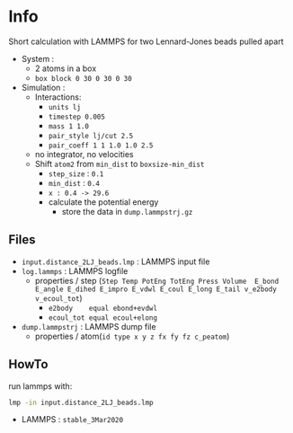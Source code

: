 # Info
Short calculation with LAMMPS for two Lennard-Jones beads pulled apart

* System : 
  * 2 atoms in a box
  * `box block 0 30 0 30 0 30`
* Simulation :
  * Interactions:
    * `units lj`
    * `timestep 0.005`
    * `mass 1 1.0`
    * `pair_style lj/cut 2.5`
    * `pair_coeff 1 1 1.0 1.0 2.5`
  * no integrator, no velocities
  * Shift `atom2` from `min_dist` to `boxsize-min_dist`
    * `step_size` : `0.1`
    * `min_dist` :  `0.4`
    * `x : 0.4 -> 29.6`
    * calculate the potential energy
      * store the data in `dump.lammpstrj.gz`

## Files
* `input.distance_2LJ_beads.lmp` : LAMMPS input file
* `log.lammps` : LAMMPS logfile 
  * properties / step (`Step Temp PotEng TotEng Press Volume 
   E_bond E_angle E_dihed E_impro E_vdwl E_coul E_long E_tail v_e2body v_ecoul_tot`)
    * `e2body    equal ebond+evdwl`
    * `ecoul_tot equal ecoul+elong`
* `dump.lammpstrj` : LAMMPS dump file
  * properties / atom(`id type x y z fx fy fz c_peatom`)

## HowTo
run lammps with:
```bash
lmp -in input.distance_2LJ_beads.lmp
```

* LAMMPS : `stable_3Mar2020` 